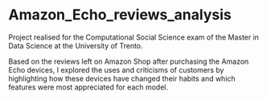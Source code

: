 # Amazon_Echo_reviews_analysis
 Project realised for the Computational Social Science exam of the Master in Data Science at the University of Trento.
 
Based on the reviews left on Amazon Shop after purchasing the Amazon Echo devices, I explored the uses and criticisms of customers by highlighting how these devices have changed their habits and which features were most appreciated for each model.
